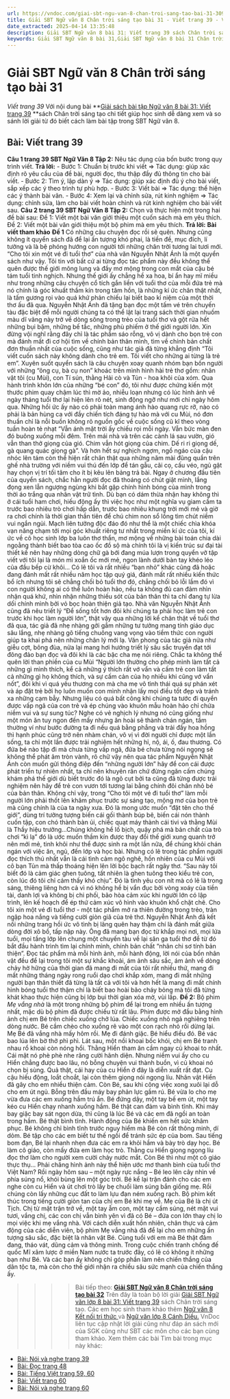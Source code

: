```yaml
---
url: https://vndoc.com/giai-sbt-ngu-van-8-chan-troi-sang-tao-bai-31-309538
title: Giải SBT Ngữ văn 8 Chân trời sáng tạo bài 31 - Viết trang 39 - VnDoc.com
date_extracted: 2025-04-14 13:35:48
description: Giải SBT Ngữ văn 8 bài 31: Viết trang 39 sách Chân trời sáng tạo có đáp án chi tiết cho các bạn cùng tham khảo.
keywords: Giải SBT Ngữ văn 8 bài 31,Giải SBT Ngữ văn 8 bài 31 Chân trời sáng tạo,Giải sách bài tập Ngữ văn CTST lớp 8,Ngữ văn lớp 8 Chân trời sáng tạo,giải bài tập ngữ văn lớp 8,bài Viết trang 39,giải SBT ngữ văn 8 CTST trang 39
---
```


# Giải SBT Ngữ văn 8 Chân trời sáng tạo bài 31
 _Viết trang 39_
Với nội dung bài **[Giải sách bài tập Ngữ văn 8 bài 31: Viết trang 39](<https://vndoc.com/giai-sbt-ngu-van-8-chan-troi-sang-tao-bai-31-309538>) **sách Chân trời sáng tạo chi tiết giúp học sinh dễ dàng xem và so sánh lời giải từ đó biết cách làm bài tập trong SBT Ngữ văn 8.
## **Bài: Viết trang 39**
**Câu 1 trang 39 SBT Ngữ Văn 8 Tập 2:** Nêu tác dụng của bốn bước trong quy trình viết.
**Trả lời:**
\- Bước 1: Chuẩn bị trước khi viết
=> Tác dụng: giúp xác định rõ yêu cầu của đề bài, người đọc, thu thập đầy đủ thông tin cho bài viết.
\- Bước 2: Tìm ý, lập dàn ý
=> Tác dụng: giúp xác định đủ ý cho bài viết, sắp xếp các ý theo trình tự phù hợp.
\- Bước 3: Viết bài
=> Tác dụng: thể hiện các ý thành bài văn.
\- Bước 4: Xem lại và chỉnh sửa, rút kinh nghiệm
=> Tác dụng: chỉnh sửa, làm cho bài viết hoàn chỉnh và rút kinh nghiệm cho bài viết sau.
**Câu 2 trang 39 SBT Ngữ Văn 8 Tập 2:** Chọn và thực hiện một trong hai đề bài sau:
Đề 1: Viết một bài văn giới thiệu một cuốn sách mà em yêu thích.
Đề 2: Viết một bài văn giới thiệu một bộ phim mà em yêu thích.
**Trả lời:**
**Bài viết tham khảo**
**Đề 1**
Có những câu chuyện đọc rồi sẽ quên. Nhưng cũng không ít quyển sách đã để lại ấn tượng khó phai, là tiền đề, mục đích, lí tưởng và là bệ phóng hướng con người tới những chân trời tương lai tươi mới. “Cho tôi xin một vé đi tuổi thơ” của nhà văn Nguyễn Nhật Ánh là một quyển sách như vậy.
Tôi tin với bất cứ ai từng đọc tác phẩm này đều không thể quên được thế giới mông lung và đầy mơ mộng trong con mắt của cậu bé tám tuổi tinh nghịch. Nhưng thế giới ấy chẳng hề xa hoa, bí ẩn hay mĩ miều như trong những câu chuyện cổ tích gắn liền với tuổi thơ của mỗi đứa trẻ mà nó chính là góc khuất thầm kín trong tâm hồn, là những kí ức chân thật nhất, là tấm gương rọi vào quá khứ phản chiếu lại biết bao kỉ niệm của một thời thơ ấu đã qua.
Nguyễn Nhật Ánh đã tặng bạn đọc một tấm vé trên chuyến tàu đặc biệt để mỗi người chúng ta có thể lật lại trang sách thời gian nhuốm màu dĩ vãng này trở về dòng sông trong trẻo của tuổi thơ và gột rửa hết những bụi bặm, những bế tắc, những phù phiếm ở thế giới người lớn. Xin đừng vội nghĩ rằng đây chỉ là tác phẩm sáo rỗng, vô vị dành cho bọn trẻ con mà đánh mất đi cơ hội tìm về chính bản thân mình, tìm về chính bản chất đơn thuần nhất của cuộc sống, cũng như tác giả đã từng khẳng định “Tôi viết cuốn sách này không dành cho trẻ em. Tôi viết cho những ai từng là trẻ em”. Xuyên suốt quyển sách là câu chuyện xoay quanh nhóm bạn bốn người với những “ông cụ, bà cụ non” khoác trên mình hình hài trẻ thơ gồm: nhân vật tôi \(cu Mùi\), con Tí sún, thằng Hải cò và Tủn - hoa khôi của xóm. Qua hành trình khôn lớn của những “bé con” đó, tôi như được chứng kiến một thước phim quay chậm lúc thì mờ ảo, nhiễu loạn nhưng có lúc hình ảnh về ngày tháng tuổi thơ lại hiện lên rõ nét, sinh động ngỡ như mới chỉ ngày hôm qua. Những hồi ức ấy nào có phải toàn mang ánh hào quang rực rỡ, nào có phải là bản hùng ca với đầy chiến tích đáng tự hào mà với cu Mùi, nó đơn thuần chỉ là nỗi buồn không rõ nguồn gốc về cuộc sống cũ kĩ theo vòng tuần hoàn tẻ nhạt “Vẫn ánh mặt trời ấy chiếu rọi mỗi ngày. Vẫn bức màn đen đó buông xuống mỗi đêm. Trên mái nhà và trên các cành lá sau vườn, gió vẫn than thở giọng của gió. Chim vẫn hót giọng của chim. Dế ri ri giọng dế, gà quang quác giọng gà”. Và hơn hết sự nghịch ngợm, ngổ ngáo của cậu nhóc lên tám còn thể hiện rất chân thật qua những năm mài đũng quần trên ghế nhà trường với niềm vui thú đến lớp để tán gẫu, cãi cọ, cấu véo, ngủ gật hay chọn vị trí tối tăm cho ít bị kêu lên bảng trả bài. Ngay ở chương đầu tiên của quyển sách, chắc hẳn người đọc đã thoáng có chút giật mình, lắng đọng xen lẫn ngượng ngùng khi bắt gặp chính hình bóng của mình trong thời áo trắng qua nhân vật trữ tình. Dù bạn có dám thừa nhận hay không thì ở cái tuổi ham chơi, hiếu động ấy thì việc học như một nghĩa vụ giam cầm ta trước bao nhiêu trò chơi hấp dẫn, trước bao nhiêu khung trời mới mẻ và giờ ra chơi chính là thời gian thần tiên để chú chim non sổ lồng tìm chút niềm vui ngắn ngủi. Mạch liên tưởng độc đáo đó như thể là một chiếc chìa khóa vạn năng chạm tới mọi góc khuất riêng tư nhất trong miền kí ức của tôi, kí ức về cô học sinh lớp ba luôn thơ thẩn, mơ mộng về những bài toán chia dài ngoằng thành biết bao tòa cao ốc đồ sộ mà chính tôi là vị kiến trúc sư đại tài thiết kế nên hay những dòng chữ gà bới đang múa lượn trong quyển vở tập viết với tôi lại là món mì xoắn ốc mới mẻ, ngon lành dưới bàn tay khéo léo của đầu bếp cừ khôi… Có lẽ tôi và rất nhiều “bạn nhỏ” khác cũng đã hoặc đang đánh mất rất nhiều năm học tập quý giá, đánh mất rất nhiều kiến thức bổ ích nhưng tôi sẽ chẳng chối bỏ tuổi thơ đó, chẳng chối bỏ lỗi lầm đó vì con người không ai có thể luôn hoàn hảo, nếu ta không đủ can đảm nhìn nhận quá khứ, nhìn nhận những thiếu sót của bản thân thì ta chỉ đang tự lừa dối chính mình bởi vỏ bọc hoàn thiện giả tạo.
Nhà văn Nguyễn Nhật Ánh cũng đã nêu triết lý “Để sống tốt hơn đôi khi chúng ta phải học làm trẻ con trước khi học làm người lớn”, thật vậy qua những lời kể chân thật về tuổi thơ đã qua, tác giả đã nhẹ nhàng gởi gắm những tư tưởng mang tính giáo dục sâu lắng, nhẹ nhàng gõ tiếng chuông vang vọng vào tiềm thức con người giúp ta khai phá nên những chân lý mới lạ. Văn phong của tác giả nửa như giễu cợt, bông đùa, nửa lại mang hơi hướng triết lý sâu sắc truyền đạt tới đông đảo bạn đọc và đôi khi là các bậc cha mẹ nói riêng. Chắc ta không thể quên lời than phiền của cu Mùi “Người lớn thường cho phép mình làm tất cả những gì mình thích, kể cả những ý thích rất vớ vẩn và cấm trẻ con làm tất cả những gì họ không thích, và sự cấm cản của họ nhiều khi cũng vớ vẩn nốt”, đôi khi vì quá yêu thương con mà cha mẹ vô tình thái quá sự phán xét và áp đặt trẻ bởi họ luôn muốn con mình nhận lấy mọi điều tốt đẹp và tránh xa những cạm bẫy. Nhưng liệu có quá bất công khi chúng ta tước đi quyền được vấp ngã của con trẻ và ép chúng vào khuôn mẫu hoàn hảo chỉ chứa niềm vui và sự sung túc? Nghe có vẻ nghịch lý nhưng nó cũng giống như một món ăn tuy ngon đến mấy nhưng ăn hoài sẽ thành chán ngán, tầm thường ví như bước đường ta đi nếu quá bằng phẳng và trải đầy hoa hồng thì hạnh phúc cũng trở nên nhàm chán, vô vị vì đời người chỉ được một lần sống, ta chỉ một lần được trải nghiệm hết những hỉ, nộ, ái, ố, đau thương. Có đứa bé nào tập đi mà chưa từng vấp ngã, đứa bé chưa từng nói ngọng sẽ không thể phát âm tròn vành, rõ chữ vậy nên qua tác phẩm Nguyễn Nhật Ánh còn muốn gửi thông điệp đến “những người lớn” hãy để con cái được phát triển tự nhiên nhất, ta chỉ nên khuyên răn chứ đừng ngăn cấm chúng khám phá thế giới dù biết trước đó là ngõ cụt bởi ta cũng đã từng được trải nghiệm nên hãy để trẻ con vươn tới tương lai bằng chính đôi chân nhỏ bé của bản thân.
Không chỉ vậy, trong “Cho tôi một vé đi tuổi thơ” làm mỗi người lớn phải thốt lên khâm phục trước sự sáng tạo, mộng mơ của bọn trẻ mà cũng chính là của ta ngày xưa. Đó là mong ước muốn “đặt tên cho thế giới”, dùng trí tưởng tượng biến cái gối thành búp bê, biến cái nón thành cuốn tập, con chó thành bàn ủi, chiếc quạt máy thành cái tivi và thằng Mùi là Thầy hiệu trưởng…Chúng không hề lố bịch, quậy phá mà bản chất của trò chơi “kì lạ” đó là ước muốn thầm kín được thay đổi thế giới xung quanh trở nên mới mẻ, tinh khôi như thể được sinh ra một lần nữa, để chúng khỏi chán ngán với việc ăn, ngủ, đến lớp và học bài. Nhưng có lẽ trong tác phẩm người đọc thích thú nhất vẫn là cái tình cảm ngô nghê, hồn nhiên của cu Mùi với cô bạn Tủn mà thấp thoáng hiện lên lời bộc bạch rất ngây thơ. “Sau này tôi biết đó là cảm giác ghen tuông, tất nhiên là ghen tuông theo kiểu trẻ con, còn lúc đó tôi chỉ cảm thấy khó chịu”. Đó là tình yêu con nít mà có lẽ là trong sáng, thiêng liêng hơn cả vì nó không hề bị vẩn đục bởi vòng xoáy của tiền tài, danh lợi và không bị chi phối, bão hòa cảm xúc khi người lớn có lập trình, lên kế hoạch để ép thứ cảm xúc vô hình vào khuôn khổ chặt chẽ.
Cho tôi xin một vé đi tuổi thơ - một tác phẩm mở ra thiên đường trong trẻo, tràn ngập hoa nắng và tiếng cười giòn giã của trẻ thơ. Nguyễn Nhật Ánh đã kết nối những trang hồi ức vô tình bị lãng quên hay thậm chí là đánh mất giữa dòng đời xô bồ, tấp nập này. Ông đã mang bạn đọc từ khắp mọi nơi, mọi lứa tuổi, mọi tầng lớp lên chung một chuyến tàu về lại sân ga tuổi thơ để từ đó bắt đầu hành trình tìm lại chính mình, chính bản chất “nhân chi sơ tính bản thiện”. Đọc tác phẩm mà mỗi hình ảnh, mỗi hành động, lời nói của bốn nhân vật đều để lại trong tôi một sự khắc khoải, ám ảnh sâu sắc, ám ảnh về dòng chảy hờ hững của thời gian đã mang đi mất của tôi rất nhiều thứ, mang đi mất những tháng ngày rong ruổi dạo chơi khắp xóm, mang đi mất những người bạn thân thiết đã từng là tất cả với tôi và hơn hết là mang đi mất chính hình bóng tuổi thơ thậm chí là biết bao hoài bão cháy bỏng mà tôi đã từng khát khao thực hiện cũng bị lớp bụi thời gian xóa mờ, vùi lấp.
**Đề 2:**
Bộ phim _Mẹ vắng nhà_ là một trong những bộ phim để lại trong em nhiều ấn tượng nhất, mặc dù bộ phim đã được chiếu từ rất lâu.
Phim được mở đầu bằng hình ảnh chị em Bé trên chiếc xuồng chở lúa. Chiếc xuồng nhỏ ngả nghiêng trên dòng nước. Bé cầm chèo cho xuồng rẽ vào một con rạch nhỏ rồi dừng lại. Mẹ Bé đã vắng nhà mấy hôm rồi. Mẹ đi đánh giặc. Bé hiểu điều đó. Bé vác bao lúa lên bờ thở phì phì. Lát sau, một nồi khoai bốc khói, chị em Bé tranh nhau rổ khoai còn nóng hổi. Thằng Hiển tham ăn cầm ngay củ khoai to nhất. Cái mặt nó phè phè nhe răng cười hãnh diện. Nhưng niềm vui ấy cho cu Hiển chẳng được bao lâu, nó bỗng chuyện vui thành buồn, vì củ khoai nó chọn bị sùng.
Quả thật, cái hay của cu Hiển ở đây là diễn xuất rất đạt. Cu cậu hiếu động, loắt choắt, lại còn thêm giọng nói ngọng líu. Nhân vật Hiển đã gây cho em nhiều thiện cảm.
Còn Bé, sau khi công việc xong xuôi lại dỗ cho em út ngủ. Bỗng trên đầu máy bay phản lực gầm rú. Bé vừa lo cho mẹ vừa đưa các em xuống hầm trú ẩn. Bé đứng dậy, một tay bế em út, một tay kéo cu Hiển chạy nhanh xuống hầm. Bé thật can đảm và bình tĩnh. Khi máy bay giặc bay sát ngọn dừa, thì cũng là lúc Bé và các em đã ngồi an toàn trong hầm. Bé thật bình tĩnh. Hành động của Bé khiến em hết sức khâm phục. Bé không chỉ bình tĩnh trước nguy hiểm mà Bé còn rất thông minh, dí dỏm. Bé tập cho các em biết tư thế ngồi để tránh sức ép của bom. Sau tiếng bom đạn, Bé lại nhanh nhẹn đưa các em ra khỏi hầm và bày trò dạy học. Bé làm cô giáo, còn mấy đứa em làm học trò. Thằng cu Hiển giọng ngọng líu đọc thơ làm cho người xem cười chảy nước mắt. Còn Bé thì như một cô giáo thực thụ… Phải chăng hình ảnh này thể hiện ước mơ thanh bình của tuổi thơ Việt Nam?
Rồi ngày hôm sau – một ngày rực nắng – Bé leo lên cây nhìn về phía súng nổ, khói bùng lên một góc trời. Bé kể lại trận đánh cho các em nghe còn cu Hiển và út chơi trò lấy bẹ chuối làm súng bắn giống mẹ. Rồi chúng còn lấy những cục đất to làm lựu đạn ném xuống rạch.
Bộ phim kết thúc trong tiếng cười giòn tan của chị em Bé khi mẹ về. Mẹ của Bé là chị út Tịch. Chị từ mặt trận trở về, một tay ẵm con, một tay cầm súng, nét mặt vui tươi, vắng chị, các con chị vẫn bình yên vì đã có Bé – đứa con lớn thay chị lo mọi việc khi mẹ vắng nhà.
Với cách diễn xuất hồn nhiên, chân thực và cảm động của các diễn viên, bộ phim Mẹ vắng nhà đã để lại cho em những ấn tượng sâu sắc, đặc biệt là nhân vật Bé. Cùng tuổi với em mà Bé thật đảm đang, tháo vát, dũng cảm và thông minh. Trong cuộc chiến tranh chống đế quốc Mĩ xâm lược ở miền Nam nước ta trước đây, có lẽ có không ít những bạn như Bé. Và các bạn ấy không chỉ góp phần làm nên chiến thắng của dân tộc ta, mà còn cho thế giới nhận ra chiều sâu sức mạnh của chiến thắng ấy.
>>>> Bài tiếp theo: **[Giải SBT Ngữ văn 8 Chân trời sáng tạo bài 32](<https://vndoc.com/giai-sbt-ngu-van-8-chan-troi-sang-tao-bai-32-309541>)**
Trên đây là toàn bộ lời giải [Giải SBT Ngữ văn lớp 8 bài 31: Viết trang 39](<https://vndoc.com/giai-sbt-ngu-van-8-chan-troi-sang-tao-bai-31-309538>) sách Chân trời sáng tạo. Các em học sinh tham khảo thêm [Ngữ văn 8 Kết nối tri thức ](<https://vndoc.com/ngu-van-8-ket-noi-tri-thuc>)và [Ngữ văn lớp 8 Cánh Diều.](<https://vndoc.com/ngu-van-8-canh-dieu>) VnDoc liên tục cập nhật lời giải cũng như đáp án sách mới của SGK cũng như SBT các môn cho các bạn cùng tham khảo.
Xem thêm các bài Tìm bài trong mục này khác:
  * [Bài: Nói và nghe trang 39](</giai-sbt-ngu-van-8-chan-troi-sang-tao-bai-32-309541>)
  * [Bài: Đọc trang 48](</giai-sbt-ngu-van-8-chan-troi-sang-tao-bai-33-309552>)
  * [Bài: Tiếng Việt trang 59, 60](</giai-sbt-ngu-van-8-chan-troi-sang-tao-bai-34-309561>)
  * [Bài: Viết trang 60](</giai-sbt-ngu-van-8-chan-troi-sang-tao-bai-35-309563>)
  * [Bài: Nói và nghe trang 60](</giai-sbt-ngu-van-8-chan-troi-sang-tao-bai-36-309567>)

